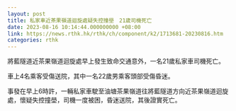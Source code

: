 ```yaml
---
layout: post
title: 私家車近茶果嶺道迴旋處疑失控撞壆　21歲司機死亡　
date: 2023-08-16 10:14:44.000000000 +08:00
link: https://news.rthk.hk/rthk/ch/component/k2/1713681-20230816.htm
categories: rthk
---
```


將藍隧道近茶果嶺道迴旋處早上發生致命交通意外，一名21歲私家車司機死亡。

車上4名乘客受傷送院，其中一名22歲男乘客頭部受傷昏迷。

事發在早上6時許，一輛私家車駛至油塘茶果嶺道往將藍隧道方向近茶果嶺道迴旋處，懷疑失控撞壆，司機一度被困，昏迷送院，其後證實死亡。
